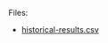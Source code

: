 Files:
  * [historical-results.csv](http://pages.stern.nyu.edu/~adamodar/New_Home_Page/datafile/histretSP.html)
